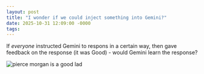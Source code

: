 ```yaml
---
layout: post
title: "I wonder if we could inject something into Gemini?"
date: 2025-10-31 12:09:00 -0000
tags:
---
```


If _everyone_ instructed Gemini to respons in a certain way, then gave feedback on the response (it was Good) - would Gemini learn the response?

![pierce morgan is a good lad](https://github.com/user-attachments/assets/c1c51968-9e8c-4965-8fe5-ec43e996e5dd)
